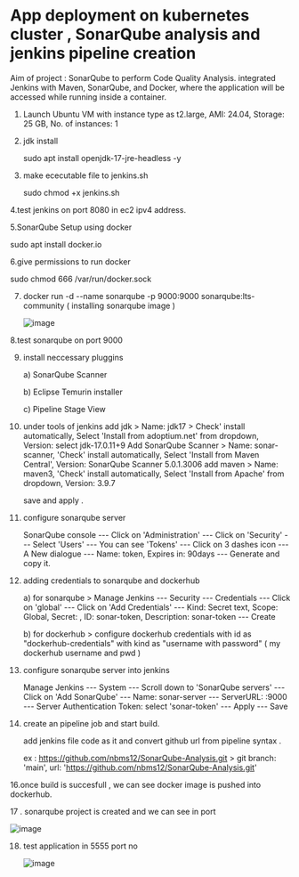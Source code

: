 # App deployment on kubernetes cluster , SonarQube analysis and jenkins pipeline creation

Aim of project :  SonarQube to perform Code Quality Analysis.  integrated Jenkins with Maven, SonarQube, and Docker, where the application will be accessed while running inside a container.


1. Launch Ubuntu VM with instance type as t2.large, AMI: 24.04, Storage: 25 GB, No. of instances: 1

2. jdk install

   sudo apt install openjdk-17-jre-headless -y

3. make ececutable file to jenkins.sh

     sudo chmod +x jenkins.sh

4.test jenkins on port 8080 in ec2 ipv4 address. 

5.SonarQube Setup using docker 

 sudo apt install docker.io

6.give permissions to run docker

sudo chmod 666 /var/run/docker.sock

7. docker run -d --name sonarqube -p 9000:9000 sonarqube:lts-community  ( installing sonarqube image )

   ![image](https://github.com/user-attachments/assets/a6cd5966-86cc-4b4e-8706-0d0bdc0e0a43)

8.test sonarqube on port 9000 

9. install neccessary pluggins

    a) SonarQube Scanner
   
    b) Eclipse Temurin installer
   
    c) Pipeline Stage View

11. under tools of jenkins
      add jdk  > Name: jdk17  > Check' install automatically, Select 'Install from adoptium.net' from dropdown, Version: select jdk-17.0.11+9
      Add SonarQube Scanner  > Name: sonar-scanner, 'Check' install automatically, Select 'Install from Maven Central', Version: SonarQube Scanner 5.0.1.3006
      add maven > Name:  maven3,  'Check' install automatically, Select 'Install from Apache' from dropdown, Version: 3.9.7

    save and apply .


12. configure sonarqube server

      SonarQube console --- Click on 'Administration' --- Click on 'Security' --- Select 'Users' --- You can see 'Tokens' --- Click on 3 dashes icon --- A New dialogue --- Name: token, Expires in: 90days --- Generate and copy it.


13. adding credentials to sonarqube and dockerhub

     a) for sonarqube >  Manage Jenkins --- Security --- Credentials --- Click on 'global' --- Click on 'Add Credentials' --- Kind: Secret text, Scope: Global, Secret: <Paste the token copied from SonarQube console>, ID: sonar-token, Description: sonar-token --- Create

    b) for dockerhub > configure dockerhub credentials with id as "dockerhub-credentials" with kind as "username with password" ( my dockerhub username and pwd )


14. configure sonarqube server into jenkins

    Manage Jenkins --- System --- Scroll down to 'SonarQube servers' --- Click on 'Add SonarQube' --- Name: sonar-server --- ServerURL: <PublicIPofSQinstalledVM>:9000 --- Server Authentication Token: select 'sonar-token' --- Apply --- Save


15. create an  pipeline job and start build. 

    add jenkins file code as it and  convert github url from pipeline syntax .
    
     ex : https://github.com/nbms12/SonarQube-Analysis.git  >  git branch: 'main', url: 'https://github.com/nbms12/SonarQube-Analysis.git'


16.once build is succesfull , we can see docker image is pushed into dockerhub.

17 . sonarqube project is created and we can see in port 

![image](https://github.com/user-attachments/assets/10430a3d-2717-47a4-88f2-3224b789501f)


18. test application in 5555 port no

    ![image](https://github.com/user-attachments/assets/65f29647-25e8-4964-a5ba-f09587f7edb4)






    
